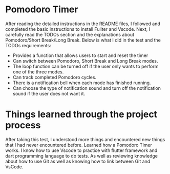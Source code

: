 # Pomodoro Timer
After reading the detailed instructions in the README files, I followed and completed the basic instructions to install Fullter and Vscode. Next, I carefully read the TODOs section and the explanations about Pomodoro/Short Break/Long Break. Below is what I did in the test and the TODOs requirements:
- Provides a function that allows users to start and reset the timer
- Can switch between Pomodoro, Short Break and Long Break modes.
- The loop function can be turned off if the user only wants to perform one of the three modes.
- Can track completed Pomodoro cycles.
- There is a notification bell when each mode has finished running.
- Can choose the type of notification sound and turn off the notification sound if the user does not want it.

# Things learned through the project process
After taking this test, I understood more things and encountered new things that I had never encountered before. Learned how a Pomodoro Timer works. I know how to use Vscode to practice with flutter framework and dart programming language to do tests. As well as reviewing knowledge about how to use Git as well as knowing how to link between Git and VsCode.